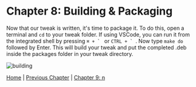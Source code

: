 # Chapter 8: Building & Packaging

Now that our tweak is written, it's time to package it. To do this, open a terminal and ```cd``` to your tweak folder. If using VSCode, you can run it from the integrated shell by pressing ```⌘ + ` ``` or ```CTRL + ` ```. Now type ```make do``` followed by Enter. This will build your tweak and put the completed .deb inside the packages folder in your tweak directory.

![building](https://github.com/MTACS/TweakGuide/blob/master/images/building.png)

[Home](https://github.com/MTACS/TweakGuide/blob/master/README.md) | [Previous Chapter](https://github.com/MTACS/TweakGuide/blob/master/chapters/7.md) | [Chapter 9: n](https://github.com/MTACS/TweakGuide/blob/master/chapters/9.md)
